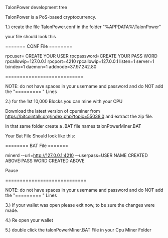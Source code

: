 
TalonPower development tree

TalonPower is a PoS-based cryptocurrency.


1.)  create the file TalonPower.conf in the folder "%APPDATA%\TalonPower\"

your file should look this

======= CONF  File  ========

rpcuser= CREATE YOUR USER 
rpcpassword=CREATE YOUR PASS WORD
rpcallowip=127.0.0.1
rpcport=4210
rpcallowip=127.0.0.1
listen=1
server=1
txindex=1
daemon=1
addnode=37.97.242.80

===========================


NOTE:  do not have spaces in your username and password  and do NOT add the  "========= "  Lines


2.) for the 1st 10,000 Blocks you can mine with your CPU 

Download the latest version of cpuminer from https://bitcointalk.org/index.php?topic=55038.0  and extract the zip file. 

In that same folder create a .BAT file names  talonPowerMiner.BAT

Your Bat File Should look like this:


========   BAT File  =======

minerd --url=http://127.0.0.1:4210 --userpass=USER NAME CREATED ABOVE:PASS WORD CREATED ABOVE

Pause

============================


NOTE:  do not have spaces in your username and password  and do NOT add the  "========= "  Lines

3.)  If your wallet was open please exit now, to be sure the changes were made.

4.)  Re open your wallet

5.)  double click the talonPowerMiner.BAT  File in your Cpu Miner Folder

